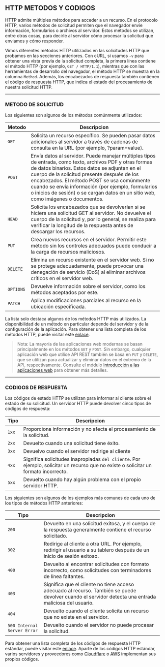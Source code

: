 ## **HTTP METODOS Y CODIGOS**

HTTP admite múltiples métodos para acceder a un recurso. En el protocolo HTTP, varios métodos de solicitud permiten que el navegador envíe información, formularios o archivos al servidor. Estos métodos se utilizan, entre otras cosas, para decirle al servidor cómo procesar la solicitud que enviamos y cómo responder.

Vimos diferentes métodos HTTP utilizados en las solicitudes HTTP que probamos en las secciones anteriores. Con cURL, si usamos `-v` para obtener una vista previa de la solicitud completa, la primera línea contiene el método HTTP (por ejemplo, `GET / HTTP/1.1`), mientras que con las herramientas de desarrollo del navegador, el método HTTP se muestra en la columna `Method`. Además, los encabezados de respuesta también contienen el código de respuesta HTTP, que indica el estado del procesamiento de nuestra solicitud HTTP.
___

### **METODO DE SOLICITUD**

Los siguientes son algunos de los métodos comúnmente utilizados:

|Metodo| Descripcion|
|--|--|
|`GET`| Solicita un recurso específico. Se pueden pasar datos adicionales al servidor a través de cadenas de consulta en la URL (por ejemplo, ?param=value).|
|`POST`| Envía datos al servidor. Puede manejar múltiples tipos de entrada, como texto, archivos PDF y otras formas de datos binarios. Estos datos se adjuntan en el cuerpo de la solicitud presente después de los encabezados. El método POST se usa comúnmente cuando se envía información (por ejemplo, formularios o inicios de sesión) o se cargan datos en un sitio web, como imágenes o documentos.|
|`HEAD`| Solicita los encabezados que se devolverían si se hiciera una solicitud GET al servidor. No devuelve el cuerpo de la solicitud y, por lo general, se realiza para verificar la longitud de la respuesta antes de descargar los recursos.|
|`PUT`| Crea nuevos recursos en el servidor. Permitir este método sin los controles adecuados puede conducir a la carga de recursos maliciosos.|
|`DELETE`| Elimina un recurso existente en el servidor web. Si no se protege adecuadamente, puede provocar una denegación de servicio (DoS) al eliminar archivos críticos en el servidor web.|
|`OPTIONS`| Devuelve información sobre el servidor, como los métodos aceptados por este.|
|`PATCH`| Aplica modificaciones parciales al recurso en la ubicación especificada.|

La lista solo destaca algunos de los métodos HTTP más utilizados. La disponibilidad de un método en particular depende del servidor y de la configuración de la aplicación. Para obtener una lista completa de los métodos HTTP, puede visitar este [enlace](https://developer.mozilla.org/en-US/docs/Web/HTTP/Methods).

>Nota: La mayoría de las aplicaciones web modernas se basan principalmente en los métodos `GET` y `POST`. Sin embargo, cualquier aplicación web que utilice API REST también se basa en `PUT` y `DELETE`, que se utilizan para actualizar y eliminar datos en el extremo de la API, respectivamente. Consulte el módulo [Introducción a las aplicaciones web](https://academy.hackthebox.com/module/details/75) para obtener más detalles.
___

### **CODIGOS DE RESPUESTA**

Los códigos de estado HTTP se utilizan para informar al cliente sobre el estado de su solicitud. Un servidor HTTP puede devolver cinco tipos de códigos de respuesta:

|Tipo|Descripcion|
|--|--|
|`1xx`| Proporciona información y no afecta el procesamiento de la solicitud.|
|`2xx`| Devuelto cuando una solicitud tiene éxito. |
|`3xx`| Devuelvo cuando el servidor redirige al cliente|
|`4xx`| Significa solicitudes inapropiadas `del cliente`. Por ejemplo, solicitar un recurso que no existe o solicitar un formato incorrecto.|
|`5xx`| Devuelto cuando hay algún problema con el propio servidor HTTP.|

Los siguientes son algunos de los ejemplos más comunes de cada uno de los tipos de métodos HTTP anteriores:

|Tipo|Descripcion|
|--|--|
|`200`| Devuelto en una solicitud exitosa, y el cuerpo de la respuesta generalmente contiene el recurso solicitado.|
|`302`| Redirige al cliente a otra URL. Por ejemplo, redirigir al usuario a su tablero después de un inicio de sesión exitoso.|
|`400`| Devuelto al encontrar solicitudes con formato incorrecto, como solicitudes con terminadores de línea faltantes.|
|`403`| Significa que el cliente no tiene acceso adecuado al recurso. También se puede devolver cuando el servidor detecta una entrada maliciosa del usuario.|
|`404`| Devuelto cuando el cliente solicita un recurso que no existe en el servidor.|
|`500 Internal Server Error`| Devuelto cuando el servidor no puede procesar la solicitud.|

Para obtener una lista completa de los códigos de respuesta HTTP estándar, puede visitar este [enlace](https://developer.mozilla.org/en-US/docs/Web/HTTP/Status). Aparte de los códigos HTTP estándar, varios servidores y proveedores como [Cloudflare](https://support.cloudflare.com/hc/en-us/articles/115003014432-HTTP-Status-Codes) o [AWS](https://docs.aws.amazon.com/AmazonSimpleDB/latest/DeveloperGuide/APIError.html) implementan sus propios códigos.
